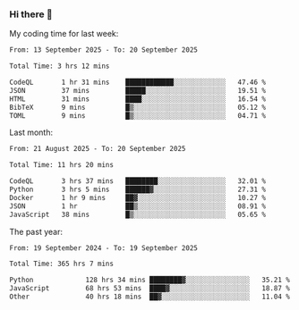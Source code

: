 ### Hi there 👋

My coding time for last week:

<!--START_SECTION:week-->

```txt
From: 13 September 2025 - To: 20 September 2025

Total Time: 3 hrs 12 mins

CodeQL       1 hr 31 mins    ████████████░░░░░░░░░░░░░   47.46 %
JSON         37 mins         █████░░░░░░░░░░░░░░░░░░░░   19.51 %
HTML         31 mins         ████░░░░░░░░░░░░░░░░░░░░░   16.54 %
BibTeX       9 mins          █▒░░░░░░░░░░░░░░░░░░░░░░░   05.12 %
TOML         9 mins          █▒░░░░░░░░░░░░░░░░░░░░░░░   04.71 %
```

<!--END_SECTION:week-->

Last month:

<!--START_SECTION:month-->

```txt
From: 21 August 2025 - To: 20 September 2025

Total Time: 11 hrs 20 mins

CodeQL       3 hrs 37 mins   ████████░░░░░░░░░░░░░░░░░   32.01 %
Python       3 hrs 5 mins    ██████▓░░░░░░░░░░░░░░░░░░   27.31 %
Docker       1 hr 9 mins     ██▓░░░░░░░░░░░░░░░░░░░░░░   10.27 %
JSON         1 hr            ██▒░░░░░░░░░░░░░░░░░░░░░░   08.91 %
JavaScript   38 mins         █▒░░░░░░░░░░░░░░░░░░░░░░░   05.65 %
```

<!--END_SECTION:month-->

The past year:

<!--START_SECTION:year-->

```txt
From: 19 September 2024 - To: 19 September 2025

Total Time: 365 hrs 7 mins

Python             128 hrs 34 mins ████████▓░░░░░░░░░░░░░░░░   35.21 %
JavaScript         68 hrs 53 mins  ████▓░░░░░░░░░░░░░░░░░░░░   18.87 %
Other              40 hrs 18 mins  ██▓░░░░░░░░░░░░░░░░░░░░░░   11.04 %
```

<!--END_SECTION:year-->
